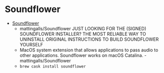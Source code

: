# Soundflower
- [Soundflower](https://github.com/mattingalls/Soundflower)
  -  mattingalls/Soundflower JUST LOOKING FOR THE (SIGNED) SOUNDFLOWER INSTALLER? THE MOST RELIABLE WAY TO UNINSTALL ORIGINAL INSTRUCTIONS TO BUILD SOUNDFLOWER YOURSELF
  - MacOS system extension that allows applications to pass audio to other applications. Soundflower works on macOS Catalina. - mattingalls/Soundflower
  - `brew cask install soundflower`
